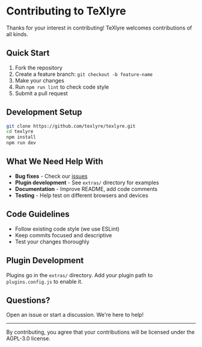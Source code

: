 # Contributing to TeXlyre

Thanks for your interest in contributing! TeXlyre welcomes contributions of all kinds.

## Quick Start

1. Fork the repository
2. Create a feature branch: `git checkout -b feature-name`
3. Make your changes
4. Run `npm run lint` to check code style
5. Submit a pull request

## Development Setup

```bash
git clone https://github.com/texlyre/texlyre.git
cd texlyre
npm install
npm run dev
```

## What We Need Help With

- **Bug fixes** - Check our [issues](https://github.com/texlyre/texlyre/issues)
- **Plugin development** - See `extras/` directory for examples
- **Documentation** - Improve README, add code comments
- **Testing** - Help test on different browsers and devices

## Code Guidelines

- Follow existing code style (we use ESLint)
- Keep commits focused and descriptive
- Test your changes thoroughly

## Plugin Development

Plugins go in the `extras/` directory. Add your plugin path to `plugins.config.js` to enable it.

## Questions?

Open an issue or start a discussion. We're here to help!

---

By contributing, you agree that your contributions will be licensed under the AGPL-3.0 license.